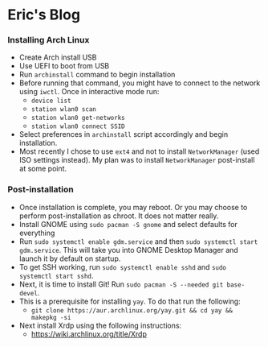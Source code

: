 # Eric's Blog
### Installing Arch Linux
- Create Arch install USB
- Use UEFI to boot from USB
- Run `archinstall` command to begin installation
- Before running that command, you might have to connect to the network using `iwctl`. Once in interactive mode run:
  - `device list`
  - `station wlan0 scan`
  - `station wlan0 get-networks`
  - `station wlan0 connect SSID`
- Select preferences in `archinstall` script accordingly and begin installation.
- Most recently I chose to use `ext4` and not to install `NetworkManager` (used ISO settings instead). My plan was to install `NetworkManager` post-install at some point.
### Post-installation
- Once installation is complete, you may reboot. Or you may choose to perform post-installation as chroot. It does not matter really.
- Install GNOME using `sudo pacman -S gnome` and select defaults for everything
- Run `sudo systemctl enable gdm.service` and then `sudo systemctl start gdm.service`. This will take you into GNOME Desktop Manager and launch it by default on startup.
- To get SSH working, run `sudo systemctl enable sshd` and `sudo systemctl start sshd`.
- Next, it is time to install Git! Run `sudo pacman -S --needed git base-devel`.
- This is a prerequisite for installing `yay`. To do that run the following:
  - `git clone https://aur.archlinux.org/yay.git && cd yay && makepkg -si`
- Next install Xrdp using the following instructions:
  - https://wiki.archlinux.org/title/Xrdp
